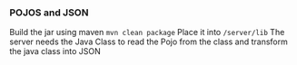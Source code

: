 ### POJOS and JSON

Build the jar using maven `mvn clean package`
Place it into `/server/lib`
The server needs the Java Class to read the Pojo from the class 
and transform the java class into JSON


